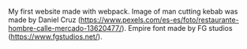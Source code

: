 My first website made with webpack. 
Image of man cutting kebab was made by Daniel Cruz (https://www.pexels.com/es-es/foto/restaurante-hombre-calle-mercado-13620477/).
Empire font made by FG studios (https://www.fgstudios.net/).
